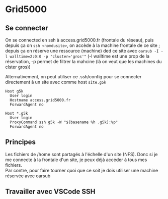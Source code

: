 # Grid5000

## Se connecter

On se connected en ssh à access.grid5000.fr (frontale du réseau), puis depuis ça on `ssh <nomdusite>`, on accède à la machine frontale de ce site ; depuis ça on réserve une ressource (machine) ded ce site avec `oarsub -I -l walltime=2:0:0 -p "cluster='gros'"` (-l walltime est une prop de la réservation, -p permet de filtrer la mahcine (là on veut que les machines du clster gros))

Alternativement, on peut utiliser ce .ssh/config pour se connecter directement à un site avec comme host `site.g5k`

```
Host g5k
  User login
  Hostname access.grid5000.fr
  ForwardAgent no

Host *.g5k
  User login
  ProxyCommand ssh g5k -W "$(basename %h .g5k):%p"
  ForwardAgent no
```

## Principes
Les fichiers de /home sont partagés à l'échelle d'un site (NFS). Donc si je me connecte à la frontale d'un site, je peux déjà accéder à tous mes fichiers.  
Par contre, pour faire tourner quoi que ce soit je dois utiliser une machine réservée avec oarsub

## Travailler avec VSCode SSH
